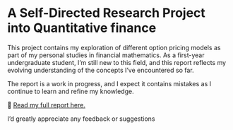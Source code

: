 # A Self-Directed Research Project into Quantitative finance
This project contains my exploration of different option pricing models as part of my personal studies in financial mathematics.
As a first-year undergraduate student, I’m still new to this field, and this report reflects my evolving understanding of the concepts I’ve encountered so far.

The report is a work in progress, and I expect it contains mistakes as I continue to learn and refine my knowledge. 

📄 [Read my full report here.](./Report.pdf)

I’d greatly appreciate any feedback or suggestions